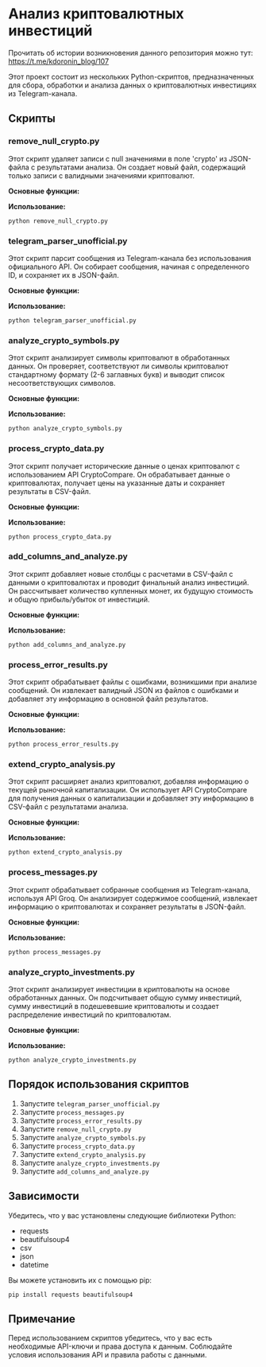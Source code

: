 # Анализ криптовалютных инвестиций

Прочитать об истории возникновения данного репозитория можно тут: https://t.me/kdoronin_blog/107

Этот проект состоит из нескольких Python-скриптов, предназначенных для сбора, обработки и анализа данных о криптовалютных инвестициях из Telegram-канала.

## Скрипты

### remove_null_crypto.py

Этот скрипт удаляет записи с null значениями в поле 'crypto' из JSON-файла с результатами анализа.
Он создает новый файл, содержащий только записи с валидными значениями криптовалют.

**Основные функции:**

**Использование:**
```
python remove_null_crypto.py
```

### telegram_parser_unofficial.py

Этот скрипт парсит сообщения из Telegram-канала без использования официального API.
Он собирает сообщения, начиная с определенного ID, и сохраняет их в JSON-файл.

**Основные функции:**

**Использование:**
```
python telegram_parser_unofficial.py
```

### analyze_crypto_symbols.py

Этот скрипт анализирует символы криптовалют в обработанных данных.
Он проверяет, соответствуют ли символы криптовалют стандартному формату (2-6 заглавных букв) и выводит список несоответствующих символов.

**Основные функции:**

**Использование:**
```
python analyze_crypto_symbols.py
```

### process_crypto_data.py

Этот скрипт получает исторические данные о ценах криптовалют с использованием API CryptoCompare.
Он обрабатывает данные о криптовалютах, получает цены на указанные даты и сохраняет результаты в CSV-файл.

**Основные функции:**

**Использование:**
```
python process_crypto_data.py
```

### add_columns_and_analyze.py

Этот скрипт добавляет новые столбцы с расчетами в CSV-файл с данными о криптовалютах и проводит финальный анализ инвестиций.
Он рассчитывает количество купленных монет, их будущую стоимость и общую прибыль/убыток от инвестиций.

**Основные функции:**

**Использование:**
```
python add_columns_and_analyze.py
```

### process_error_results.py

Этот скрипт обрабатывает файлы с ошибками, возникшими при анализе сообщений.
Он извлекает валидный JSON из файлов с ошибками и добавляет эту информацию в основной файл результатов.

**Основные функции:**

**Использование:**
```
python process_error_results.py
```

### extend_crypto_analysis.py

Этот скрипт расширяет анализ криптовалют, добавляя информацию о текущей рыночной капитализации.
Он использует API CryptoCompare для получения данных о капитализации и добавляет эту информацию в CSV-файл с результатами анализа.

**Основные функции:**

**Использование:**
```
python extend_crypto_analysis.py
```

### process_messages.py

Этот скрипт обрабатывает собранные сообщения из Telegram-канала, используя API Groq.
Он анализирует содержимое сообщений, извлекает информацию о криптовалютах и сохраняет результаты в JSON-файл.

**Основные функции:**

**Использование:**
```
python process_messages.py
```

### analyze_crypto_investments.py

Этот скрипт анализирует инвестиции в криптовалюты на основе обработанных данных.
Он подсчитывает общую сумму инвестиций, сумму инвестиций в подешевевшие криптовалюты и создает распределение инвестиций по криптовалютам.

**Основные функции:**

**Использование:**
```
python analyze_crypto_investments.py
```

## Порядок использования скриптов

1. Запустите `telegram_parser_unofficial.py`
2. Запустите `process_messages.py`
3. Запустите `process_error_results.py`
4. Запустите `remove_null_crypto.py`
5. Запустите `analyze_crypto_symbols.py`
6. Запустите `process_crypto_data.py`
7. Запустите `extend_crypto_analysis.py`
8. Запустите `analyze_crypto_investments.py`
9. Запустите `add_columns_and_analyze.py`

## Зависимости

Убедитесь, что у вас установлены следующие библиотеки Python:
- requests
- beautifulsoup4
- csv
- json
- datetime

Вы можете установить их с помощью pip:
```
pip install requests beautifulsoup4
```

## Примечание

Перед использованием скриптов убедитесь, что у вас есть необходимые API-ключи и права доступа к данным. Соблюдайте условия использования API и правила работы с данными.
